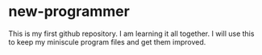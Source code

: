 # new-programmer
This is my first github repository. I am learning it all together. I will use this to keep my miniscule program files and get them improved. 
